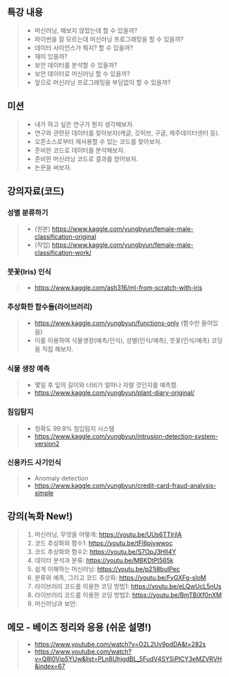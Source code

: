 ## 특강 내용
> * 머신러닝, 해보지 않았는데 할 수 있을까?
> * 파이썬을 잘 모르는데 머신러닝 프로그래밍을 할 수 있을까?
> * 데이터 사이언스가 뭐지? 할 수 있을까?
> * 재미 있을까?
> * 보안 데이터를 분석할 수 있을까?
> * 보안 데이터로 머신러닝 할 수 있을까? 
> * 앞으로 머신러닝 프로그래밍을 부담없이 할 수 있을까?

## 미션 
> * 내가 하고 싶은 연구가 뭔지 생각해보자.
> * 연구와 관련된 데이터를 찾아보자(캐글, 깃허브, 구글, 제주데이터센터 등).
> * 오픈소스로부터 재사용할 수 있는 코드를 찾아보자. 
> * 준비한 코드로 데이터를 분석해보자.
> * 준비한 머신러닝 코드로 결과를 얻어보자.
> * 논문을 써보자. 

## 강의자료(코드)

### 성별 분류하기
> * (원본) https://www.kaggle.com/yungbyun/female-male-classification-original
> * (작업) https://www.kaggle.com/yungbyun/female-male-classification-work/

### 붓꽃(Iris) 인식
> * https://www.kaggle.com/ash316/ml-from-scratch-with-iris

### 추상화한 함수들(라이브러리)
> * https://www.kaggle.com/yungbyun/functions-only (함수만 들어있음) 
> * 이를 이용하여 식물생장(예측/인식), 성별(인식/예측), 붓꽃(인식/예측) 코딩을 직접 해보자. 

### 식물 생장 예측
> * 몇일 후 잎의 길이와 너비가 얼마나 자랄 것인지를 예측함. <br/>
> * https://www.kaggle.com/yungbyun/plant-diary-original/

### 침입탐지
> * 정확도 99.9% 침입탐지 시스템 
> * https://www.kaggle.com/yungbyun/intrusion-detection-system-version2

### 신용카드 사기인식
> * Anomaly detection 
> * https://www.kaggle.com/yungbyun/credit-card-fraud-analysis-simple

## 강의(녹화 New!)
> 1. 머신러닝, 무엇을 어떻게: https://youtu.be/UUs6TTIrjlA
> 2. 코드 추상화와 함수1: https://youtu.be/tFl6pjywwoc
> 3. 코드 추상화와 함수2: https://youtu.be/S7OpJ3HlI4Y
> 4. 데이터 분석과 분류: https://youtu.be/MBKDtPl565k
> 5. 쉽게 이해하는 머신러닝: https://youtu.be/p21j8buIPec
> 6. 분류와 예측, 그리고 코드 추상화: https://youtu.be/FyGXFg-sIoM
> 7. 라이브러리 코드를 이용한 코딩 방법1: https://youtu.be/eLQwUcL5nUs
> 8. 라이브러리 코드를 이용한 코딩 방법2: https://youtu.be/BmTBiXf0nXM
> 9. 머신러닝과 보안: 

## 메모 - 베이즈 정리와 응용 (쉬운 설명!)
> * https://www.youtube.com/watch?v=O2L2Uv9pdDA&t=282s
> * https://www.youtube.com/watch?v=Q8l0Vip5YUw&list=PLn8UhjgdBL_5FudV4SYSiPlCY3eMZVRVH&index=67
